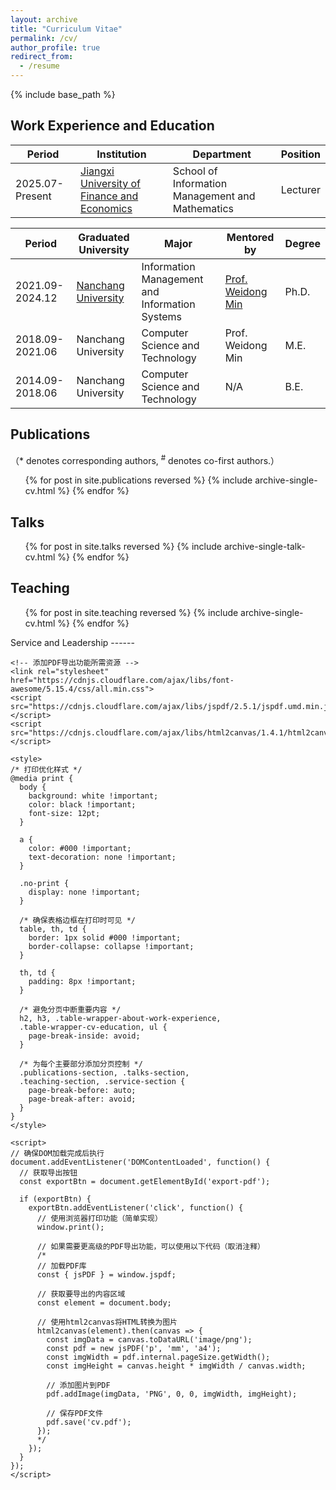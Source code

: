 ```yaml
---
layout: archive
title: "Curriculum Vitae"
permalink: /cv/
author_profile: true
redirect_from:
  - /resume
---
```


{% include base_path %}

Work Experience and Education
------

<div class="table-wrapper-about-work-experience">
  <table>
    <thead>
      <tr>
        <th>Period</th>
        <th>Institution</th>
        <th>Department</th>
        <th>Position</th>
      </tr>
    </thead>
    <tbody>
      <tr>
        <td>2025.07-Present</td>
        <td><a href="https://www.jxufe.edu.cn" target="_blank" rel="noopener">Jiangxi University of Finance and Economics</a></td>
        <td>School of Information Management and Mathematics</td>
        <td>Lecturer</td>
      </tr>
    </tbody>
  </table>
</div>
<div class="table-wrapper-cv-education">
  <table>
    <thead>
      <tr>
        <th>Period</th>
        <th>Graduated University</th>
        <th>Major</th>
        <th>Mentored by</th>
        <th>Degree</th>
      </tr>
    </thead>
    <tbody>
      <tr>
        <td>2021.09-2024.12</td>
        <td><a href="https://www.ncu.edu.cn" target="_blank" rel="noopener">Nanchang University</a></td>
        <td>Information Management and Information Systems</td>
        <td><a href="https://smcs.ncu.edu.cn/szdw/jsml/2e0cf032bb4c475c8f0767ecd4800043.htm" target="_blank" rel="noopener">Prof. Weidong Min</a></td>
        <td>Ph.D.</td>
      </tr>
      <tr>
        <td>2018.09-2021.06</td>
        <td>Nanchang University</td>
        <td>Computer Science and Technology</td>
        <td>Prof. Weidong Min</td>
        <td>M.E.</td>
      </tr>
      <tr>
        <td>2014.09-2018.06</td>
        <td>Nanchang University</td>
        <td>Computer Science and Technology</td>
        <td>N/A</td>
        <td>B.E.</td>
      </tr>
    </tbody>
  </table>
</div>

Publications
------

（* denotes corresponding authors, <sup>#</sup> denotes co-first authors.）

  <ul>{% for post in site.publications reversed %}
    {% include archive-single-cv.html %}
  {% endfor %}</ul>

Talks
------
  <ul>{% for post in site.talks reversed %}
    {% include archive-single-talk-cv.html  %}
  {% endfor %}</ul>

Teaching
------
  <ul>{% for post in site.teaching reversed %}
    {% include archive-single-cv.html %}
  {% endfor %}</ul>
Service and Leadership
------



```
<!-- 添加PDF导出功能所需资源 -->
<link rel="stylesheet" href="https://cdnjs.cloudflare.com/ajax/libs/font-awesome/5.15.4/css/all.min.css">
<script src="https://cdnjs.cloudflare.com/ajax/libs/jspdf/2.5.1/jspdf.umd.min.js"></script>
<script src="https://cdnjs.cloudflare.com/ajax/libs/html2canvas/1.4.1/html2canvas.min.js"></script>

<style>
/* 打印优化样式 */
@media print {
  body {
    background: white !important;
    color: black !important;
    font-size: 12pt;
  }
  
  a {
    color: #000 !important;
    text-decoration: none !important;
  }
  
  .no-print {
    display: none !important;
  }
  
  /* 确保表格边框在打印时可见 */
  table, th, td {
    border: 1px solid #000 !important;
    border-collapse: collapse !important;
  }
  
  th, td {
    padding: 8px !important;
  }
  
  /* 避免分页中断重要内容 */
  h2, h3, .table-wrapper-about-work-experience, 
  .table-wrapper-cv-education, ul {
    page-break-inside: avoid;
  }
  
  /* 为每个主要部分添加分页控制 */
  .publications-section, .talks-section, 
  .teaching-section, .service-section {
    page-break-before: auto;
    page-break-after: avoid;
  }
}
</style>

<script>
// 确保DOM加载完成后执行
document.addEventListener('DOMContentLoaded', function() {
  // 获取导出按钮
  const exportBtn = document.getElementById('export-pdf');
  
  if (exportBtn) {
    exportBtn.addEventListener('click', function() {
      // 使用浏览器打印功能（简单实现）
      window.print();
      
      // 如果需要更高级的PDF导出功能，可以使用以下代码（取消注释）
      /*
      // 加载PDF库
      const { jsPDF } = window.jspdf;
      
      // 获取要导出的内容区域
      const element = document.body;
      
      // 使用html2canvas将HTML转换为图片
      html2canvas(element).then(canvas => {
        const imgData = canvas.toDataURL('image/png');
        const pdf = new jsPDF('p', 'mm', 'a4');
        const imgWidth = pdf.internal.pageSize.getWidth();
        const imgHeight = canvas.height * imgWidth / canvas.width;
        
        // 添加图片到PDF
        pdf.addImage(imgData, 'PNG', 0, 0, imgWidth, imgHeight);
        
        // 保存PDF文件
        pdf.save('cv.pdf');
      });
      */
    });
  }
});
</script>
```

